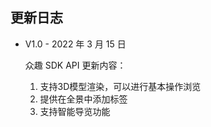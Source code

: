 <!--
 * @Author: zxf
 * @Date: 2022-04-18 10:26:30
 * @Description: 日志
-->
## 更新日志

+ V1.0 - 2022 年 3 月 15 日

  众趣 SDK API 更新内容：

  1. 支持3D模型渲染，可以进行基本操作浏览
  2. 提供在全景中添加标签
  3. 支持智能导览功能

